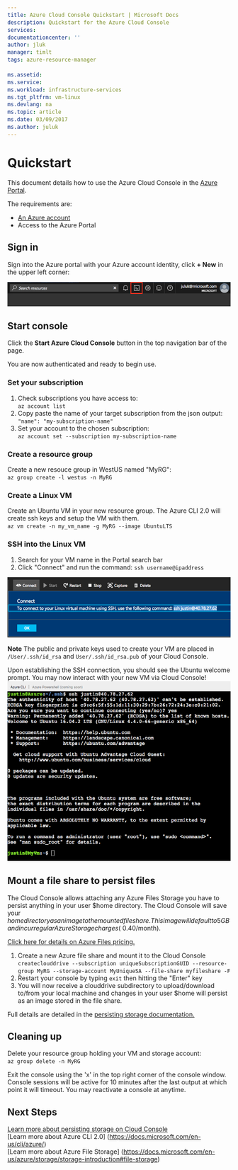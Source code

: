```yaml
---
title: Azure Cloud Console Quickstart | Microsoft Docs
description: Quickstart for the Azure Cloud Console
services: 
documentationcenter: ''
author: jluk
manager: timlt
tags: azure-resource-manager
 
ms.assetid: 
ms.service: 
ms.workload: infrastructure-services
ms.tgt_pltfrm: vm-linux
ms.devlang: na
ms.topic: article
ms.date: 03/09/2017
ms.author: juluk
---
```


# Quickstart
This document details how to use the Azure Cloud Console in the [Azure Portal](https://portal.azure.com/).

The requirements are:
* [An Azure account](https://azure.microsoft.com/pricing/free-trial/)
* Access to the Azure Portal

## Sign in
Sign into the Azure portal with your Azure account identity, click **+ New** in the upper left corner:

![](../media/console-icon.png)

## Start console
Click the **Start Azure Cloud Console** button in the top navigation bar of the page.

You are now authenticated and ready to begin use.

### Set your subscription
1. Check subscriptions you have access to: <br>
`az account list`
2. Copy paste the name of your target subscription from the json output: <br>
`"name": "my-subscription-name"`
3. Set your account to the chosen subscription: <br>
`az account set --subscription my-subscription-name`

### Create a resource group
Create a new resouce group in WestUS named "MyRG": <br>
`az group create -l westus -n MyRG` <br>

### Create a Linux VM
Create an Ubuntu VM in your new resource group. The Azure CLI 2.0 will create ssh keys and setup the VM with them. <br>
`az vm create -n my_vm_name -g MyRG --image UbuntuLTS`

### SSH into the Linux VM
1. Search for your VM name in the Portal search bar
2. Click "Connect" and run the command: `ssh username@ipaddress`

![](../media/sshcmd-copy.png)

**Note** The public and private keys used to create your VM are placed in `/User/.ssh/id_rsa` and `User/.ssh/id_rsa.pub` of your Cloud Console.

Upon establishing the SSH connection, you should see the Ubuntu welcome prompt. You may now interact with your new VM via Cloud Console!
![](../media/ubuntu-welcome.png)

## Mount a file share to persist files
The Cloud Console allows attaching any Azure Files Storage you have to persist anything in your user $home directory.
The Cloud Console will save your $home directory as an image to the mounted file share. This image will default to 5GB and incur regular Azure Storage charges (~$0.40/month).

[Click here for details on Azure Files pricing.](https://azure.microsoft.com/en-us/pricing/details/storage/files/)

1. Create a new Azure file share and mount it to the Cloud Console <br>
`createclouddrive --subscription uniqueSubscriptionGUID --resource-group MyRG --storage-account MyUniqueSA --file-share myfileshare -F`
2. Restart your console by typing `exit` then hitting the "Enter" key
3. You will now receive a clouddrive subdirectory to upload/download to/from your local machine and changes in your user $home will persist as an image stored in the file share.

Full details are detailed in the [persisting storage documentation.](../How-to/acc-persisting-storage.md)

## Cleaning up 
Delete your resource group holding your VM and storage account: <br>
`az group delete -n MyRG`

Exit the console using the 'x' in the top right corner of the console window. Console sessions will be active for 10 minutes after the last output at which point it will timeout. You may reactivate a console at anytime.

## Next Steps
[Learn more about persisting storage on Cloud Console](../How-to/acc-persisting-storage.md) <br>
[Learn more about Azure CLI 2.0] (https://docs.microsoft.com/en-us/cli/azure/) <br>
[Learn more about Azure File Storage] (https://docs.microsoft.com/en-us/azure/storage/storage-introduction#file-storage) <br>
